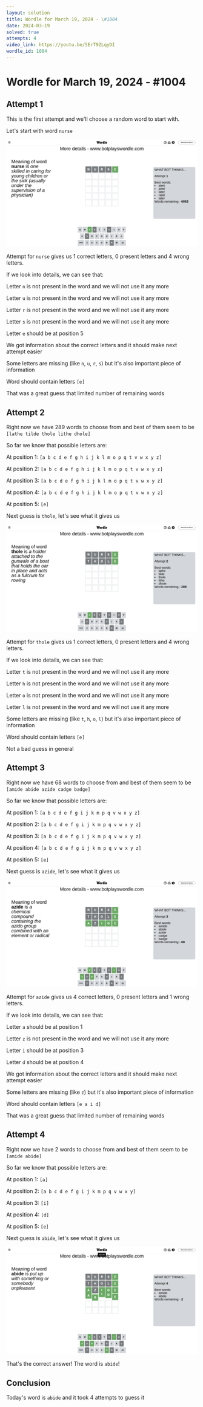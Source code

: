 ```yaml
---
layout: solution
title: Wordle for March 19, 2024 - \#1004
date: 2024-03-19
solved: true
attempts: 4
video_link: https://youtu.be/5ErT9ZLqyDI
wordle_id: 1004
---
```


# Wordle for March 19, 2024 - \#1004

## Attempt 1

This is the first attempt and we'll choose a random word to start with.

Let's start with word `nurse`

![Attempt 1](2024-03-19/attempt-1.png)

Attempt for `nurse` gives us 1 correct letters, 0 present letters and 4 wrong letters.

If we look into details, we can see that:

Letter `n` is not present in the word and we will not use it any more

Letter `u` is not present in the word and we will not use it any more

Letter `r` is not present in the word and we will not use it any more

Letter `s` is not present in the word and we will not use it any more

Letter `e` should be at position 5

We got information about the correct letters and it should make next attempt easier

Some letters are missing (like `n`, `u`, `r`, `s`) but it's also important piece of information

Word should contain letters `[e]`

That was a great guess that limited number of remaining words



## Attempt 2

Right now we have 289 words to choose from and best of them seem to be `[lathe tilde thole lithe dhole]`

So far we know that possible letters are:

At position 1: `[a b c d e f g h i j k l m o p q t v w x y z]`

At position 2: `[a b c d e f g h i j k l m o p q t v w x y z]`

At position 3: `[a b c d e f g h i j k l m o p q t v w x y z]`

At position 4: `[a b c d e f g h i j k l m o p q t v w x y z]`

At position 5: `[e]`

Next guess is `thole`, let's see what it gives us

![Attempt 2](2024-03-19/attempt-2.png)

Attempt for `thole` gives us 1 correct letters, 0 present letters and 4 wrong letters.

If we look into details, we can see that:

Letter `t` is not present in the word and we will not use it any more

Letter `h` is not present in the word and we will not use it any more

Letter `o` is not present in the word and we will not use it any more

Letter `l` is not present in the word and we will not use it any more

Some letters are missing (like `t`, `h`, `o`, `l`) but it's also important piece of information

Word should contain letters `[e]`

Not a bad guess in general



## Attempt 3

Right now we have 68 words to choose from and best of them seem to be `[amide abide azide cadge badge]`

So far we know that possible letters are:

At position 1: `[a b c d e f g i j k m p q v w x y z]`

At position 2: `[a b c d e f g i j k m p q v w x y z]`

At position 3: `[a b c d e f g i j k m p q v w x y z]`

At position 4: `[a b c d e f g i j k m p q v w x y z]`

At position 5: `[e]`

Next guess is `azide`, let's see what it gives us

![Attempt 3](2024-03-19/attempt-3.png)

Attempt for `azide` gives us 4 correct letters, 0 present letters and 1 wrong letters.

If we look into details, we can see that:

Letter `a` should be at position 1

Letter `z` is not present in the word and we will not use it any more

Letter `i` should be at position 3

Letter `d` should be at position 4

We got information about the correct letters and it should make next attempt easier

Some letters are missing (like `z`) but it's also important piece of information

Word should contain letters `[e a i d]`

That was a great guess that limited number of remaining words



## Attempt 4

Right now we have 2 words to choose from and best of them seem to be `[amide abide]`

So far we know that possible letters are:

At position 1: `[a]`

At position 2: `[a b c d e f g i j k m p q v w x y]`

At position 3: `[i]`

At position 4: `[d]`

At position 5: `[e]`

Next guess is `abide`, let's see what it gives us

![Attempt 4](2024-03-19/attempt-4.png)

That's the correct answer! The word is `abide`!

## Conclusion

Today's word is `abide` and it took 4 attempts to guess it

